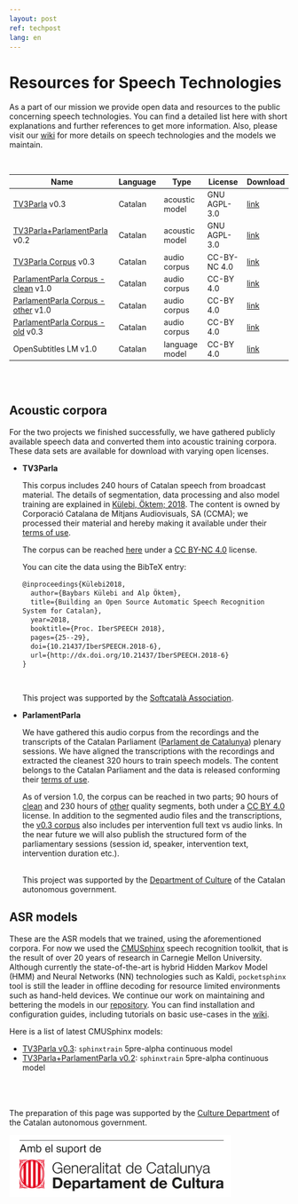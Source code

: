 ```yaml
---
layout: post
ref: techpost
lang: en
---
```

<style>
table {
    width:100%;
}
</style>

# Resources for Speech Technologies

As a part of our mission we provide open data and resources to the public concerning speech technologies. You can find a detailed list here with short explanations and further references to get more information. Also, please visit our [wiki][wiki] for more details on speech technologies and the models we maintain.
  
<br/> 

| Name                                    | Language | Type           | License       | Download     |
|---------------------------------------  | -------- | -----------    | --------      | ------------ |
| [TV3Parla][2]                      v0.3 | Catalan  | acoustic model | GNU AGPL-3.0  | [link][M0.3] |
| [TV3Parla+ParlamentParla][2]       v0.2 | Catalan  | acoustic model | GNU AGPL-3.0  | [link][M0.4] |
| [TV3Parla Corpus][1]               v0.3 | Catalan  | audio corpus   | CC-BY-NC 4.0  | [link][Ctv3] |
| [ParlamentParla Corpus - clean][1] v1.0 | Catalan  | audio corpus   |  CC-BY 4.0    | [link][CpC]  |
| [ParlamentParla Corpus - other][1] v1.0 | Catalan  | audio corpus   |  CC-BY 4.0    | [link][CpO]  |
| [ParlamentParla Corpus - old][1]   v0.3 | Catalan  | audio corpus   |  CC-BY 4.0    | [link][Cp0.3]|
| OpenSubtitles LM                   v1.0 | Catalan  | language model |  CC-BY 4.0    | [link][LMos] |
 
<br/>
<br/>

## Acoustic corpora

For the two projects we finished successfully, we have gathered publicly available speech data and converted them into acoustic training corpora. These data sets are available for download with varying open licenses.

* **TV3Parla**

  This corpus includes 240 hours of Catalan speech from broadcast material. The details of segmentation, data processing and also model training are explained in [Külebi, Öktem; 2018](https://www.isca-speech.org/archive/IberSPEECH_2018/abstracts/IberS18_P1-2_Kulebi.html). The content is owned by Corporació Catalana de Mitjans Audiovisuals, SA (CCMA); we processed their material and hereby making it available under their [terms of use](http://www.ccma.cat/avis-legal/condicions-utilitzacio-del-portal/).


  The corpus can be reached [here][Ctv3] under a [CC BY-NC 4.0][ccbync] license.  

  You can cite the data using the BibTeX entry:
  ```
  @inproceedings{Külebi2018,
    author={Baybars Külebi and Alp Öktem},
    title={Building an Open Source Automatic Speech Recognition System for Catalan},
    year=2018,
    booktitle={Proc. IberSPEECH 2018},
    pages={25--29},
    doi={10.21437/IberSPEECH.2018-6},
    url={http://dx.doi.org/10.21437/IberSPEECH.2018-6}
  }
  ```
  <br/>

  This project was supported by the [Softcatalà Association](https://www.softcatala.org/).

* **ParlamentParla**

  We have gathered this audio corpus from the recordings and the transcripts of the Catalan Parliament ([Parlament de Catalunya](https://www.parlament.cat/)) plenary sessions. We have aligned the transcriptions with the recordings and extracted the cleanest 320 hours to train speech models. The content belongs to the Catalan Parliament and the data is released conforming their [terms of use](https://www.parlament.cat/pcat/serveis-parlament/avis-legal/).

  As of version 1.0, the corpus can be reached in two parts; 90 hours of [clean][CpC] and 230 hours of [other][CpO] quality segments, both under a [CC BY 4.0][ccby] license. In addition to the segmented audio files and the transcriptions, the [v0.3 corpus][Cp0.3] also includes per intervention full text vs audio links. In the near future we will also publish the structured form of the parliamentary sessions (session id, speaker, intervention text, intervention duration etc.).  
  <br/>

  This project was supported by the [Department of Culture](http://cultura.gencat.cat/) of the Catalan autonomous government.

## ASR models

These are the ASR models that we trained, using the aforementioned corpora. For now we used the [CMUSphinx](https://cmusphinx.github.io/) speech recognition toolkit, that is the result of over 20 years of research in Carnegie Mellon University. Although currently the state-of-the-art is hybrid Hidden Markov Model (HMM) and Neural Networks (NN) technologies such as Kaldi, `pocketsphinx` tool is still the leader in offline decoding for resource limited environments such as hand-held devices. We continue our work on maintaining and bettering the models in our [repository](https://github.com/collectivat/cmusphinx-models). You can find installation and configuration guides, including tutorials on basic use-cases in the [wiki][wiki].

Here is a list of latest CMUSphinx models:

* [TV3Parla v0.3][M0.3]: `sphinxtrain` 5pre-alpha continuous model
* [TV3Parla+ParlamentParla v0.2][M0.4]: `sphinxtrain` 5pre-alpha continuous model
  <br/>  
  <br/> 
  <br/>

The preparation of this page was supported by the [Culture Department](http://cultura.gencat.cat/) of the Catalan autonomous government.

<img src="/img/logo_generalitat.png" width="400"/>

[wiki]: https://github.com/collectivat/cmusphinx-models/wiki
[ccby]: https://creativecommons.org/licenses/by/4.0/
[ccbync]: https://creativecommons.org/licenses/by-nc/4.0/
[gapgl]: https://www.gnu.org/licenses/agpl-3.0.html
[Ctv3]: http://laklak.eu/share/tv3_0.3.tar.gz
[CpC]: http://laklak.eu/share/parlament_v1.0_clean.tar.gz
[CpO]: http://laklak.eu/share/parlament_v1.0_other.tar.gz
[Cp0.3]: http://laklak.eu/share/parlament_0.2.tar.gz
[M0.3]: https://cloud.laklak.eu/s/MY0SYpTap8w0WuK
[M0.4]: https://cloud.laklak.eu/s/4o2b5MrHckMYCXo
[LMos]: https://cloud.laklak.eu/s/zY7J2jGD8Hgnzpj
[LMvq]: https://cloud.laklak.eu/s/dXCsjqSfjk6Eo7R
[2]: #asr-models
[1]: #acoustic-corpora
